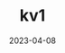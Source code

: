 ---
weight: 24
images:
- /images/kv/kv1.png
title: kv1
date: 2023-04-08
tags:
- archive # all posts
- kv
---